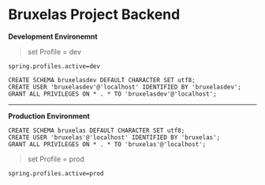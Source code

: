 # Bruxelas Project Backend

**Development Environemnt**   

> set Profile = dev   

``` 
spring.profiles.active=dev
```   

```   
CREATE SCHEMA bruxelasdev DEFAULT CHARACTER SET utf8;
CREATE USER 'bruxelasdev'@'localhost' IDENTIFIED BY 'bruxelasdev';
GRANT ALL PRIVILEGES ON * . * TO 'bruxelasdev'@'localhost';
```

-------

**Production Environment**

```   
CREATE SCHEMA bruxelas DEFAULT CHARACTER SET utf8;
CREATE USER 'bruxelas'@'localhost' IDENTIFIED BY 'bruxelas';
GRANT ALL PRIVILEGES ON * . * TO 'bruxelas'@'localhost';
```   

> set Profile = prod   

``` 
spring.profiles.active=prod
```   
